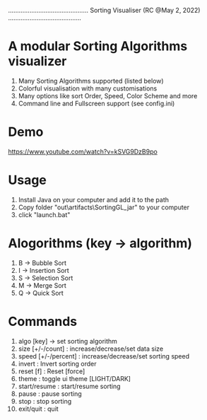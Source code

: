 .............................................   Sorting Visualiser   (RC @May 2, 2022) .........................................

# A modular Sorting Algorithms visualizer

1. Many Sorting Algorithms supported (listed below)
2. Colorful visualisation with many customisations
3. Many options like sort Order, Speed, Color Scheme and more
4. Command line and Fullscreen support (see config.ini)

# Demo

https://www.youtube.com/watch?v=kSVG9DzB9po

# Usage

1. Install Java on your computer and add it to the path
2. Copy folder "out\artifacts\SortingGL_jar" to your computer
2. click "launch.bat"

# Alogorithms (key -> algorithm)

1. B -> Bubble Sort
2. I -> Insertion Sort
3. S -> Selection Sort
4. M -> Merge Sort
5. Q -> Quick Sort

# Commands

1. algo [key] -> set sorting algorithm
2. size [+/-/count] : increase/decrease/set data size
3. speed [+/-/percent] : increase/decrease/set sorting speed
4. invert : Invert sorting order
5. reset [f] : Reset [force]
6. theme : toggle ui theme [LIGHT/DARK]
7. start/resume : start/resume sorting
8. pause : pause sorting
9. stop : stop sorting
10. exit/quit : quit

